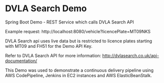 # DVLA Search Demo
Spring Boot Demo - REST Service which calls DVLA Search API

Example request:
http://localhost:8080/vehicle?licencePlate=MT09NKS

DVLA Search api uses live data but is restricted to licence plates starting with MT09 and FH51 for the Demo API Key.

Refer to DVLA Search API for more information:
http://dvlasearch.co.uk/api-documentation/

This Demo was used to demonstrate a continuous delivery pipeline using AWS CodePipeline, Jenkins in EC2 instances and AWS ElasticBeanStalk.
